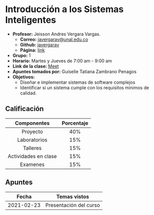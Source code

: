 # Introducción a los Sistemas Inteligentes

- **Profesor:** Jeisson Andres Vergara Vargas.
  - **Correo:** javergarav@unal.edu.co
  - **Github:** [javergarav](https://github.com/javergarav)
  - **Página:** [link](http://colswe.unal.edu.co/~javergarav/)
- **Grupo:** 1
- **Horario:** Martes y Jueves de 7:00 am - 9:00 am
- **Link de la clase:** [Meet](https://meet.google.com/zdb-ioak-mjv)
- **Apuntes tomados por:** Guiselle Tatiana Zambrano Penagos
- **Objetivos:**
  - Diseñar e implementar sistemas de software complejos
  - Identificar si un sistema cumple con los requisitos mínimos de calidad.

## Calificación

| Componentes | Porcentaje |
| :---: | :---: |
| Proyecto | 40\% |
| Laboratorios | 15\% |
| Talleres | 15\% |
| Actividades en clase | 15\% |
| Examenes | 15\% |

## Apuntes

| Fecha | Temas vistos |
| :---: | :---: |
| 2021-02-23 | Presentación del curso |